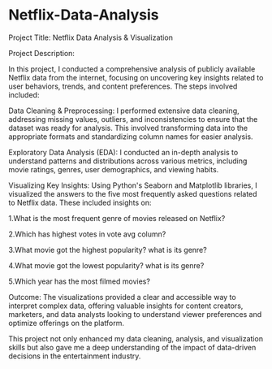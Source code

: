 # Netflix-Data-Analysis


Project Title: Netflix Data Analysis & Visualization

Project Description:

In this project, I conducted a comprehensive analysis of publicly available Netflix data from the internet, focusing on uncovering key insights related to user behaviors, trends, and content preferences. The steps involved included:

Data Cleaning & Preprocessing: I performed extensive data cleaning, addressing missing values, outliers, and inconsistencies to ensure that the dataset was ready for analysis. This involved transforming data into the appropriate formats and standardizing column names for easier analysis.

Exploratory Data Analysis (EDA): I conducted an in-depth analysis to understand patterns and distributions across various metrics, including movie ratings, genres, user demographics, and viewing habits.

Visualizing Key Insights: Using Python's Seaborn and Matplotlib libraries, I visualized the answers to the five most frequently asked questions related to Netflix data. These included insights on:

1.What is the most frequent genre of movies released on Netflix?

2.Which has highest votes in vote avg column?

3.What movie got the highest popularity? what is its genre?

4.What movie got the lowest popularity? what is its genre?

5.Which year has the most filmed movies?

Outcome: The visualizations provided a clear and accessible way to interpret complex data, offering valuable insights for content creators, marketers, and data analysts looking to understand viewer preferences and optimize offerings on the platform.

This project not only enhanced my data cleaning, analysis, and visualization skills but also gave me a deep understanding of the impact of data-driven decisions in the entertainment industry.
